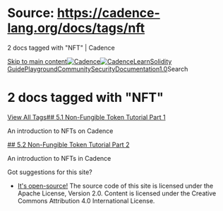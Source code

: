 # Source: https://cadence-lang.org/docs/tags/nft




2 docs tagged with "NFT" | Cadence




[Skip to main content](#__docusaurus_skipToContent_fallback)[![Cadence](/img/logo.svg)![Cadence](/img/logo.svg)](/)[Learn](/learn)[Solidity Guide](/docs/solidity-to-cadence)[Playground](https://play.flow.com/)[Community](/community)[Security](https://flow.com/flow-responsible-disclosure/)[Documentation](/docs/)[1.0](/docs/)Search
# 2 docs tagged with "NFT"

[View All Tags](/docs/tags)[## 5.1 Non-Fungible Token Tutorial Part 1](/docs/tutorial/non-fungible-tokens-1)

An introduction to NFTs on Cadence

[## 5.2 Non-Fungible Token Tutorial Part 2](/docs/tutorial/non-fungible-tokens-2)

An introduction to NFTs in Cadence

Got suggestions for this site? 

* [It's open-source!](https://github.com/onflow/cadence-lang.org)
The source code of this site is licensed under the Apache License, Version 2.0.
Content is licensed under the Creative Commons Attribution 4.0 International License.

